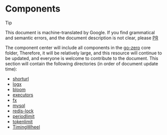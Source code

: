 # Components

> [!TIP]
> This document is machine-translated by Google. If you find grammatical and semantic errors, and the document description is not clear, please [PR](doc-contibute.md)

The component center will include all components in the [go-zero](https://github.com/tal-tech/go-zero) core folder,
Therefore, it will be relatively large, and this resource will continue to be updated, and everyone is welcome to contribute to the document. This section will contain the following directories (in order of document update time):

* [shorturl](shorturl-en.md)
* [logx](logx.md)
* [bloom](bloom.md)
* [executors](executors.md)
* [fx](fx.md)
* [mysql](mysql.md)
* [redis-lock](redis-lock.md)
* [periodlimit](periodlimit.md)
* [tokenlimit](tokenlimit.md)
* [TimingWheel](timing-wheel.md)
